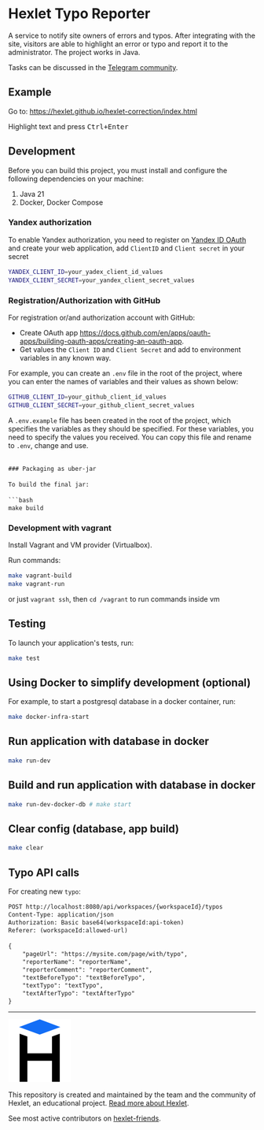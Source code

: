 # Hexlet Typo Reporter

A service to notify site owners of errors and typos. After integrating with the site, visitors are able to highlight an error or typo and report it to the administrator. The project works in Java.

Tasks can be discussed in the [Telegram community](https://t.me/hexletcommunity/12).

## Example

Go to: https://hexlet.github.io/hexlet-correction/index.html

Highlight text and press <kbd>Ctrl+Enter</kbd>

## Development

Before you can build this project, you must install and configure the following dependencies on your machine:

1. Java 21
2. Docker, Docker Compose

### Yandex authorization

To enable Yandex authorization, you need to register on [Yandex ID OAuth](https://oauth.yandex.ru/) and create your web application, 
add `ClientID` and `Client secret` in your secret

```bash
YANDEX_CLIENT_ID=your_yadex_client_id_values
YANDEX_CLIENT_SECRET=your_yandex_client_secret_values
```
### Registration/Authorization with GitHub

For registration or/and authorization account with GitHub:
- Create OAuth app https://docs.github.com/en/apps/oauth-apps/building-oauth-apps/creating-an-oauth-app.
- Get values the `Client ID` and `Client Secret` and add to environment variables in any known way.

For example, you can create an `.env` file in the root of the project, where you can enter the names of variables
and their values as shown below:
```bash
GITHUB_CLIENT_ID=your_github_client_id_values
GITHUB_CLIENT_SECRET=your_github_client_secret_values
```
A `.env.example` file has been created in the root of the project, which specifies the variables as they should be specified. For these variables, you need to specify the values you received.
You can copy this file and rename to `.env`, change and use.
```

### Packaging as uber-jar

To build the final jar:

```bash
make build
```

### Development with vagrant

Install Vagrant and VM provider (Virtualbox).

Run commands:

```bash
make vagrant-build
make vagrant-run
```

or just `vagrant ssh`, then `cd /vagrant` to run commands inside vm

## Testing

To launch your application's tests, run:

```bash
make test
```

## Using Docker to simplify development (optional)

For example, to start a postgresql database in a docker container, run:

```bash
make docker-infra-start
```

## Run application with database in docker

```bash
make run-dev
```

## Build and run application with database in docker

```bash
make run-dev-docker-db # make start
```

## Clear config (database, app build)

```bash
make clear
```

## Typo API calls

For creating new `typo`:

```plaintext
POST http://localhost:8080/api/workspaces/{workspaceId}/typos
Content-Type: application/json
Authorization: Basic base64(workspaceId:api-token)
Referer: (workspaceId:allowed-url)

{
    "pageUrl": "https://mysite.com/page/with/typo",
    "reporterName": "reporterName",
    "reporterComment": "reporterComment",
    "textBeforeTypo": "textBeforeTypo",
    "textTypo": "textTypo",
    "textAfterTypo": "textAfterTypo"
}
```

---

[![Hexlet Ltd. logo](https://raw.githubusercontent.com/Hexlet/assets/master/images/hexlet_logo128.png)](https://hexlet.io/?utm_source=github&utm_medium=link&utm_campaign=hexlet-correction)

This repository is created and maintained by the team and the community of Hexlet, an educational project. [Read more about Hexlet](https://hexlet.io/?utm_source=github&utm_medium=link&utm_campaign=hexlet-correction).

See most active contributors on [hexlet-friends](https://friends.hexlet.io/).
